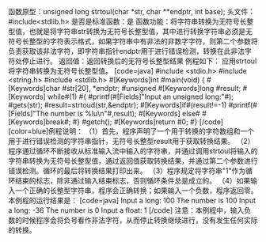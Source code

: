 函数原型：unsigned long strtoul(char *str, char **endptr, int base); 
头文件：#include<stdlib.h>
是否是标准函数：是
函数功能：将字符串转换为无符号长整型值，也就是将字符串str转换为无符号长整型值，其中进行转换字符串必须是无符号长整型的字符表示格式，如果字符串中有非法的非数字字符，则第二个参数将负责获取该非法字符，即字符串指针endptr用于进行错误检测，转换在此非法字符处停止进行。
返回值：返回转换后的无符号长整型结果
例程如下： 应用strtoul将字符串转换为无符号长整型值。
[code=java]
#include <stdio.h> 
#include <string.h>
#include <stdlib.h> 
#[Keywords]int #main(void) 
{ 
    #[Keywords]char #str[20], *endptr;
    #unsigned #[Keywords]long #result;
   #[Keywords] while#(1)
    #{
        #printf(#[Fields]"Input an unsigned long:"#);
        #gets(str);
        #result=strtoud(str,&endptr);
        #[Keywords]if#(result!=-1)
            #printf(#[Fields]"The number is %lu\n"#,result);
       #[Keywords] else#
            #[Keywords]break#;
    #}
    #getch();
    #[Keywords]return #0;
#} 
[/code]
[color=blue]例程说明：
（1）首先，程序声明了一个用于转换的字符数组和一个用于进行错误检测的字符串指针，无符号长整型result用于获取转换结果。
（2）程序通过循环不断接收从标准输入流中输入的字符串，并通过调用strtoul将输入的字符串转换为无符号长整型值，通过返回值获取转换结果，并通过第二个参数进行错误检测。循环的最后将转换结果打印出来。
（3）程序规定将字符串"1"作为循环结束的标志，除非通过输入结束标志，否则循环条件总是成立的。
（4）如果输入一个正确的长整型字符串，程序会正确转换；如果输入一个负数，程序返回零。
本例程的运行结果是：
[code=java]
Input a long: 100
The number is 100
Input a long: -36
The number is 0
Input a float: 1
[/code]
注意：本例程中，输入负数的时候程序会将负号看作非法字符，从而停止转换继续进行，没有发生任何实际的转换。
